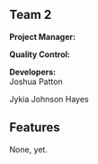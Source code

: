 ## Team 2
**Project Manager:** 

**Quality Control:**  

**Developers:**  
Joshua Patton

Jykia Johnson Hayes
## Features
None, yet.
